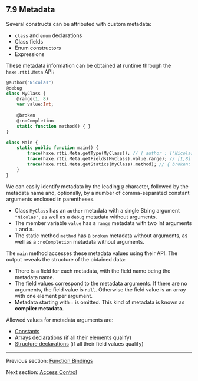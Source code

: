 ## 7.9 Metadata

Several constructs can be attributed with custom metadata:



* `class` and `enum` declarations
* Class fields
* Enum constructors
* Expressions



These metadata information can be obtained at runtime through the `haxe.rtti.Meta` API:

```haxe
@author("Nicolas")
@debug
class MyClass {
	@range(1, 8)
	var value:Int;
	
	@broken
	@:noCompletion
	static function method() { }
}

class Main {
	static public function main() {
		trace(haxe.rtti.Meta.getType(MyClass)); // { author : ["Nicolas"], debug : null }
		trace(haxe.rtti.Meta.getFields(MyClass).value.range); // [1,8]
		trace(haxe.rtti.Meta.getStatics(MyClass).method); // { broken: null }
	}
}
```

We can easily identify metadata by the leading `@` character, followed by the metadata name and, optionally, by a number of comma-separated constant arguments enclosed in parentheses.



* Class `MyClass` has an `author` metadata with a single String argument `"Nicolas"`, as well as a `debug` metadata without arguments.
* The member variable `value` has a `range` metadata with two Int arguments `1` and `8`.
* The static method `method` has a `broken` metadata without arguments, as well as a `:noCompletion` metadata without arguments.



The `main` method accesses these metadata values using their API. The output reveals the structure of the obtained data:



* There is a field for each metadata, with the field name being the metadata name.
* The field values correspond to the metadata arguments. If there are no arguments, the field value is `null`. Otherwise the field value is an array with one element per argument.
* Metadata starting with `:` is omitted. This kind of metadata is known as **compiler metadata**.



Allowed values for metadata arguments are:



* [Constants](5.3-Constants.md)
* [Arrays declarations](5.6-Array_Declaration.md) (if all their elements qualify)
* [Structure declarations](5.7-Structure_Declaration.md) (if all their field values qualify)

---

Previous section: [Function Bindings](7.8-Function_Bindings.md)

Next section: [Access Control](7.10-Access_Control.md)